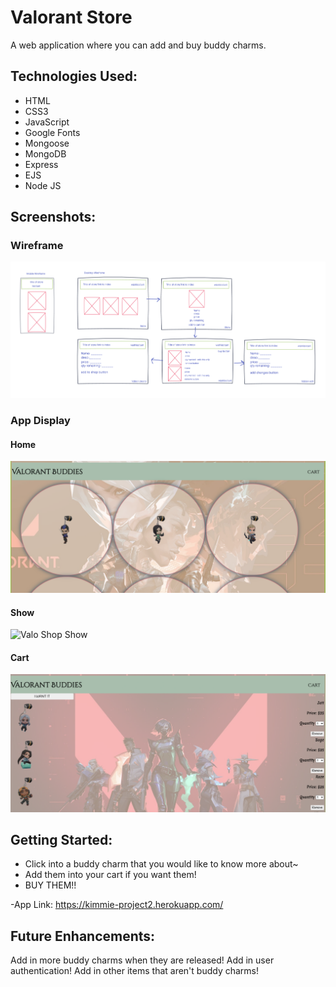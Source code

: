 # Valorant Store

A web application where you can add and buy buddy charms.

## Technologies Used:

* HTML
* CSS3
* JavaScript
* Google Fonts
* Mongoose
* MongoDB
* Express
* EJS
* Node JS

## Screenshots:
### Wireframe

![Valo Shop Wireframe](./images/valo-wireframe.png)

### App Display
#### Home

![Valo Shop Home](./images/valo-home.png)

#### Show

![Valo Shop Show](./images/valo-show.png)

#### Cart

![Valo Shop Cart](./images/valo-cart.png)

## Getting Started:
- Click into a buddy charm that you would like to know more about~
- Add them into your cart if you want them!
- BUY THEM!!

-App Link: 
https://kimmie-project2.herokuapp.com/

## Future Enhancements:
Add in more buddy charms when they are released!
Add in user authentication!
Add in other items that aren't buddy charms!
